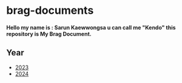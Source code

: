 # brag-documents

#### Hello my name is : Sarun Kaewwongsa u can call me "Kendo" this repository is My Brag Document.


## Year

* [2023](2023.md)
* [2024](2024.md)